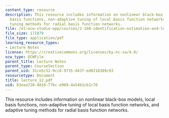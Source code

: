 ```yaml
---
content_type: resource
description: This resource includes information on nonlinear black-box models, local
  basis functions, non-adaptive tuning of local basis function networks, and adaptive
  tuning methods for radial basis function networks.
file: /ol-ocw-studio-app/courses/2-160-identification-estimation-and-learning-spring-2006/83eaa7284816776ce9694a54b1cb1c7d_lecture_12.pdf
file_size: 171879
file_type: application/pdf
learning_resource_types:
- Lecture Notes
license: https://creativecommons.org/licenses/by-nc-sa/4.0/
ocw_type: OCWFile
parent_title: Lecture Notes
parent_type: CourseSection
parent_uid: 31ce5c52-9cc0-9735-d43f-ed0218389c93
resourcetype: Document
title: lecture_12.pdf
uid: 83eaa728-4816-776c-e969-4a54b1cb1c7d
---
```

This resource includes information on nonlinear black-box models, local basis functions, non-adaptive tuning of local basis function networks, and adaptive tuning methods for radial basis function networks.